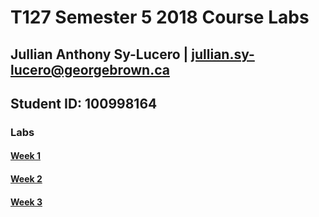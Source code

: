 # T127 Semester 5 2018 Course Labs
## Jullian Anthony Sy-Lucero | jullian.sy-lucero@georgebrown.ca
## Student ID: 100998164

### Labs
#### [Week 1](https://github.com/JSyLucero/COMP3123_FSDev_Labs/tree/master/week1/nobelab)
#### [Week 2](https://github.com/JSyLucero/COMP3123_FSDev_Labs/tree/master/week2/)
#### [Week 3](https://github.com/JSyLucero/COMP3123_FSDev_Labs/tree/master/week3/)
